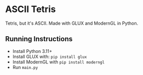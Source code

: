 # ASCII Tetris
Tetris, but it's ASCII. Made with GLUX and ModernGL in Python.

## Running Instructions
- Install Python 3.11+
- Install GLUX with: `pip install glux`
- Install ModernGL with `pip install moderngl`
- Run `main.py`

